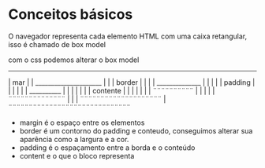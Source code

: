 # Conceitos básicos

O navegador representa cada elemento HTML com uma caixa retangular, isso é chamado de box model

com o css podemos alterar o box model 

______________________________
|    mar                      |
|    _____________________    |
|   |  border             |   |
|   |    ______________   |   |
|   |   | padding      |  |   |
|   |   |  __________  |  |   |
|   |   | | contente | |  |   |
|   |   |  ¨¨¨¨¨¨¨¨¨¨  |  |   |
|   |    ¨¨¨¨¨¨¨¨¨¨¨¨¨¨   |   | 
|    ¨¨¨¨¨¨¨¨¨¨¨¨¨¨¨¨¨¨¨¨     |
¨¨¨¨¨¨¨¨¨¨¨¨¨¨¨¨¨¨¨¨¨¨¨¨¨¨¨¨¨¨    

- margin é o espaço entre os elementos
- border é um contorno do padding e conteudo, conseguimos alterar sua aparência como a largura e a cor.
- padding é o espaçamento entre a borda e o conteúdo
- content e o que o bloco representa